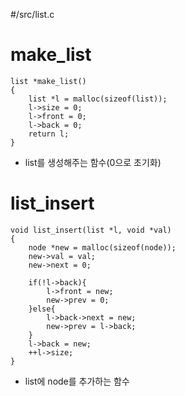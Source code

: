 #/src/list.c

# make_list

```
list *make_list()
{
	list *l = malloc(sizeof(list));
	l->size = 0;
	l->front = 0;
	l->back = 0;
	return l;
}
```
- list를 생성해주는 함수(0으로 초기화)

# list_insert

```
void list_insert(list *l, void *val)
{
	node *new = malloc(sizeof(node));
	new->val = val;
	new->next = 0;

	if(!l->back){
		l->front = new;
		new->prev = 0;
	}else{
		l->back->next = new;
		new->prev = l->back;
	}
	l->back = new;
	++l->size;
}
```

- list에 node를 추가하는 함수
